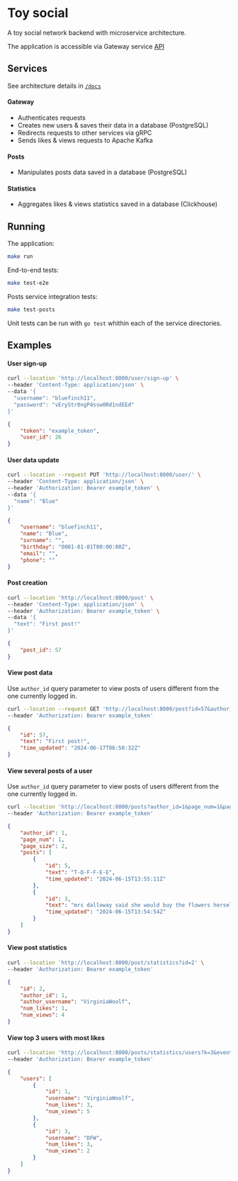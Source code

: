 # Toy social

A toy social network backend with microservice architecture.

The application is accessible via Gateway service [API](https://github.com/ninaiad/toy-social/blob/main/src/gateway/api/openapi.yml)

## Services

See architecture details in [`/docs`](https://github.com/ninaiad/toy-social/tree/main/docs)

#### Gateway
- Authenticates requests
- Creates new users & saves their data in a database (PostgreSQL)
- Redirects requests to other services via gRPC
- Sends likes & views requests to Apache Kafka

#### Posts
- Manipulates posts data saved in a database (PostgreSQL)

#### Statistics
- Aggregates likes & views statistics saved in a database (Clickhouse)


## Running

The application:
```sh
make run
```

End-to-end tests:
```sh
make test-e2e
```

Posts service integration tests: 
```sh
make test-posts
```

Unit tests can be run with `go test` whithin each of the service directories.

## Examples

#### User sign-up
```sh
curl --location 'http://localhost:8000/user/sign-up' \
--header 'Content-Type: application/json' \
--data '{
  "username": "bluefinch11",
  "password": "vEryStr0ngP4ssw0Rd1ndEEd"
}'
```

```json
{
    "token": "example_token",
    "user_id": 26
}
```

#### User data update
```sh
curl --location --request PUT 'http://localhost:8000/user/' \
--header 'Content-Type: application/json' \
--header 'Authorization: Bearer example_token' \
--data '{
  "name": "Blue"
}'
```

```json
{
    "username": "bluefinch11",
    "name": "Blue",
    "surname": "",
    "birthday": "0001-01-01T00:00:00Z",
    "email": "",
    "phone": ""
}
```

#### Post creation
```sh
curl --location 'http://localhost:8000/post' \
--header 'Content-Type: application/json' \
--header 'Authorization: Bearer example_token' \
--data '{
  "text": "First post!"
}'
```

```json
{
    "post_id": 57
}
```

#### View post data

Use `author_id` query parameter to view posts of users different from the one currently logged in.

```sh
curl --location --request GET 'http://localhost:8000/post?id=57&author_id=26' \
--header 'Authorization: Bearer example_token'
```

```json
{
    "id": 57,
    "text": "First post!",
    "time_updated": "2024-06-17T06:50:32Z"
}
```

#### View several posts of a user

Use `author_id` query parameter to view posts of users different from the one currently logged in.

```sh
curl --location 'http://localhost:8000/posts?author_id=1&page_num=1&page_size=5' \
--header 'Authorization: Bearer example_token'
```

```json
{
    "author_id": 1,
    "page_num": 1,
    "page_size": 2,
    "posts": [
        {
            "id": 5,
            "text": "T-O-F-F-E-E",
            "time_updated": "2024-06-15T13:55:11Z"
        },
        {
            "id": 3,
            "text": "mrs dalloway said she would buy the flowers herself",
            "time_updated": "2024-06-15T13:54:54Z"
        }
    ]
}
```

#### View post statistics

```sh
curl --location 'http://localhost:8000/post/statistics?id=2' \
--header 'Authorization: Bearer example_token'
```

```json
{
    "id": 2,
    "author_id": 1,
    "author_username": "VirginiaWoolf",
    "num_likes": 1,
    "num_views": 4
}
```

#### View top 3 users with most likes

```sh
curl --location 'http://localhost:8000/posts/statistics/users?k=3&event_type=view' \
--header 'Authorization: Bearer example_token'
```

```json
{
    "users": [
        {
            "id": 1,
            "username": "VirginiaWoolf",
            "num_likes": 3,
            "num_views": 5
        },
        {
            "id": 3,
            "username": "DFW",
            "num_likes": 3,
            "num_views": 2
        }
    ]
}
```
